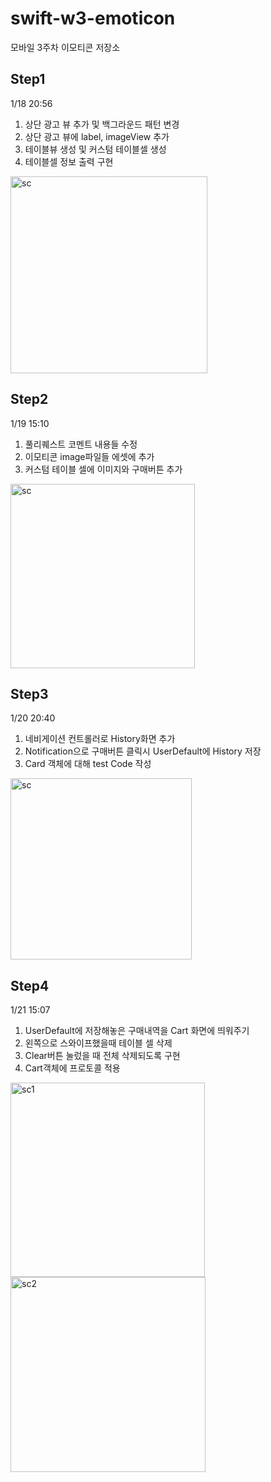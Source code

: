 # swift-w3-emoticon
모바일 3주차 이모티콘 저장소

## Step1
1/18 20:56
1. 상단 광고 뷰 추가 및 백그라운드 패턴 변경
2. 상단 광고 뷰에 label, imageView 추가
3. 테이블뷰 생성 및 커스텀 테이블셀 생성
4. 테이블셀 정보 출력 구현

<img width="315" alt="sc" src="https://user-images.githubusercontent.com/46565404/104912689-ef21bc80-59cf-11eb-9caf-85628b5a5d4d.png">

## Step2
1/19 15:10
1. 풀리퀘스트 코멘트 내용들 수정
2. 이모티콘 image파일들 에셋에 추가
3. 커스텀 테이블 셀에 이미지와 구매버튼 추가

<img width="295" alt="sc" src="https://user-images.githubusercontent.com/46565404/104994781- 77ec3700-5a68-11eb-8c1d-a022e2b73f68.png">

## Step3
1/20 20:40
1. 네비게이션 컨트롤러로 History화면 추가
2. Notification으로 구매버튼 클릭시 UserDefault에 History 저장
3. Card 객체에 대해 test Code 작성

<img width="290" alt="sc" src="https://user-images.githubusercontent.com/46565404/105170500-58383a00-5b60-11eb-93b1-bd4f4b7fa87a.png">

## Step4
1/21 15:07
1. UserDefault에 저장해놓은 구매내역을 Cart 화면에 띄워주기
2. 왼쪽으로 스와이프했을때 테이블 셀 삭제
3. Clear버튼 눌렀을 때 전체 삭제되도록 구현
4. Cart객체에 프로토콜 적용

<img width="311" alt="sc1" src="https://user-images.githubusercontent.com/46565404/105286960-a4d05380-5bfa-11eb-99fd-cda36efdd85b.png">

<img width="312" alt="sc2" src="https://user-images.githubusercontent.com/46565404/105286983-ad288e80-5bfa-11eb-9449-fac8c58d8b4b.png">
